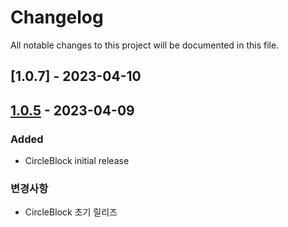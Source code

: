 # Changelog

All notable changes to this project will be documented in this file.

[//]: # (## [Unreleased])
## [1.0.7] - 2023-04-10

## [1.0.5] - 2023-04-09
### Added
- CircleBlock initial release

### 변경사항
- CircleBlock 초기 릴리즈

[//]: # ([Unreleased]: https://github.com/eightynine01/CircleBlock/compare/v1.0.3...HEAD)
[1.0.5]: https://github.com/eightynine01/CircleBlock/releases/tag/v1.0.4
